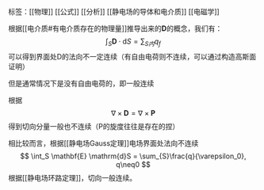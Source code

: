 标签：[[物理]] [[公式]] [[分析]] [[静电场的导体和电介质]] [[电磁学]]

根据[[电介质#有电介质存在的物理量]]推导出来的$\mathbf{D}$的概念，我们有：
$$
\int_S \mathbf{D} \cdot \mathrm{d}S = \sum_{S内}q_f
$$
可以得到界面处D的法向不一定连续（有自由电荷则不连续，可以通过构造高斯面证明）

但是通常情况下是没有自由电荷的，即一般连续

根据
$$
\nabla \times \mathbf{D} = \nabla \times \mathbf{P}
$$
得到切向分量一般也不连续（P的旋度往往是存在的捏）

相比较而言，根据[[静电场Gauss定理]]电场界面处法向不连续
$$
\int_S \mathbf{E} \mathrm{d}S = \sum_{S}\frac{q}{\varepsilon_0}, q\neq0
$$
根据[[静电场环路定理]]，切向一般连续。